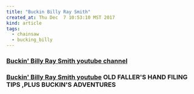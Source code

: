```yaml
---
title: "Buckin Billy Ray Smith"
created_at: Thu Dec  7 10:53:10 MST 2017
kind: article
tags:
  - chainsaw
  - bucking_billy
---
```


<h3>
  <a href="https://www.youtube.com/channel/UCsIFvStf9Oz99GMitW4vD_g" target="_blank">Buckin' Billy Ray Smith youtube channel</a>
</h3>

<h3>
  <a href="https://www.youtube.com/watch?v=O2mtSJ-P3go" target="_blank">Buckin' Billy Ray Smith youtube</a>
  OLD FALLER'S HAND FILING TIPS ,PLUS BUCKIN'S ADVENTURES
</h3>

<!--
html boilerplate
<a href="" target="_blank"></a>
<a name=""></a>
<img src="" width="400px">
<ul>
  <li></li>
</ul>
<pre>
</pre>
<p style="margin-bottom: 2em;"></p>
<hr style="border: 0; height: 3px; background: #333; background-image: linear-gradient(to right, #ccc, #333, #ccc);">
<pre><code>
</code></pre>
<math xmlns='http://www.w3.org/1998/Math/MathML' display='block'>
</math>
-->
